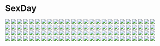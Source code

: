 # SexDay
![](https://konachan.com/image/c6d775a1c0a055ceb6c57c00e052d1c7/Konachan.com%20-%2033575%20code_geass%20duplicate%20jeremiah_gottwald%20kallen_stadtfeld%20kururugi_suzaku%20lelouch_lamperouge%20male.jpg)
![](https://konachan.com/image/d510c08429065a59777edf628f8cc8b4/Konachan.com%20-%2010984%20animal_ears%20aqua_eyes%20blonde_hair%20blue_hair%20bow%20catgirl%20dress%20gloves%20green_eyes%20green_hair%20mint_aizawa%20navel%20pink_eyes%20pink_hair%20purple_hair%20ribbons.jpg)
![](https://konachan.com/image/9e5f1ab320deaddd031be30703bae611/Konachan.com%20-%2068799%20alice_human_sacrifice_%28vocaloid%29%20hatsune_miku%20kagamine_len%20kagamine_rin%20kaito%20male%20meiko%20polychromatic%20twintails%20vocaloid.jpg)
![](https://konachan.com/image/4544a4e7be07d669da07e58458ca85c0/Konachan.com%20-%20189673%20abe_inori%20breasts%20censored%20cum%20handjob%20k-on%21%20nipples%20no_bra%20panties%20panty_pull%20penis%20sex%20spread_legs%20tainaka_ritsu%20underwear.jpg)
![](https://konachan.com/image/3dce1f0bd6912b14a50652cd43496668/Konachan.com%20-%20215775%20animal_ears%20blonde_hair%20breasts%20cameltoe%20green_eyes%20headband%20mabinogi%20open_shirt%20short_hair%20shorts%20signed%20sonic0_0%20tail%20thighhighs%20tie%20wings.jpg)
![](https://konachan.com/image/12a4df585c02bc9e723ca21569357bc7/Konachan.com%20-%20157998%20blue_eyes%20blue_hair%20close%20crying%20efushi%20hatsune_miku%20long_hair%20vocaloid.jpg)
![](https://konachan.com/image/c7a0a340dd0377e693c69d7856ac63bd/Konachan.com%20-%20108002%20arakawa_under_the_bridge%20crossover%20denpa_onna_to_seishun_otoko%20hoshimiya_yashiro%20nino_%28arakawa_under_the_bridge%29%20touwa_erio.jpg)
![](https://konachan.com/image/0b9d8bb2166221a3ebc7b541f0a70d16/Konachan.com%20-%20234504%20aliasing%20ass%20black_hair%20cameltoe%20kneehighs%20long_hair%20original%20panties%20ponytail%20red_eyes%20school_uniform%20underwear%20zero_%28miraichizu%29.jpg)
![](https://konachan.com/image/549b8eaa42973fbe4b8c39282015d8f5/Konachan.com%20-%20118400%20aragaki_ayase%20blue%20chibi%20ore_no_imouto_ga_konna_ni_kawaii_wake_ga_nai%20sudachi_%28calendar%29.jpg)
![](https://konachan.com/image/c8957f56c191a50e19953ca87e42f656/Konachan.com%20-%20127208%20armor%20bodysuit%20book%20demon%20dualscreen%20goggles%20gun%20hong_meiling%20koakuma%20mechagirl%20monochrome%20skintight%20tail%20teddy_bear%20touhou%20vampire%20weapon%20wings.jpg)
![](https://konachan.com/image/3dc6f01a205ee5addfecac8f4b4f8561/Konachan.com%20-%20199059%20black_hair%20blue_eyes%20blush%20dress%20dungeon_ni_deai_wo_motomeru_no_wa_machigatteiru_darou_ka%20gloves%20hestia_%28danmachi%29%20long_hair%20mimosa%20twintails.jpg)
![](https://konachan.com/jpeg/c78e0377eb512df886bb357bc777b078/Konachan.com%20-%20222623%20blush%20brown_hair%20game_cg%20katana%20moonstone%20ponytail%20purple_eyes%20ribbons%20sakura_no_mori_dreamers%20shizumiya_mahoro%20sword%20thighhighs%20weapon%20yamakaze_ran.jpg)
![](https://konachan.com/jpeg/11c00abb3111a56632682e23816e8d0f/Konachan.com%20-%20194207%20black_hair%20blue_eyes%20blush%20bra%20game_cg%20long_hair%20lump_of_sugar%20moekibara_fumitake%20navel%20school_uniform%20underwear%20unmei_senjou_no_phi%20yaegasumi_shino.jpg)
![](https://konachan.com/image/d0a42cf321fb6ae649dae30b8a0cdabe/Konachan.com%20-%20143634%20school_uniform%20sky%20stu_dts.jpg)
![](https://konachan.com/image/adc775d6cf5b5b8be8e920f8882bc5eb/Konachan.com%20-%2057722%20dress%20flowers%20idolmaster%20kikuchi_makoto%20short_hair%20yachiwo.jpg)
![](https://konachan.com/jpeg/32ff0f2cbac6ae89ec0644d92d030bef/Konachan.com%20-%20268109%20all_male%20aqua_eyes%20blush%20brown_eyes%20brown_hair%20cat_smile%20catboy%20chibi%20food%20gray_hair%20ice_cream%20male%20robot%20short_hair%20suit%20tail%20tie%20waifu2x%20white.jpg)
![](https://konachan.com/jpeg/e73cd8cf2739af1bbb80b526e03f9ac0/Konachan.com%20-%20172683%20armor%20cherry_blossoms%20flowers%20komori_kei%20long_hair%20petals%20ryuuzouji_akane%20scan%20skirt%20thighhighs%20walkure_romanze.jpg)
![](https://konachan.com/image/cbd238342153fa685ae397ab47e5df8c/Konachan.com%20-%2064242%20all_male%20fairy_tail%20male%20natsu_dragneel%20red_eyes%20red_hair%20scarf%20short_hair.jpg)
![](https://konachan.com/jpeg/27cce4ed9ac4c501d1ff2ee52f6b48c7/Konachan.com%20-%20266946%20black_hair%20breast_grab%20breasts%20censored%20choker%20cum%20game_cg%20gloves%20happoubi_jin%20lolita_fashion%20omega_star%20open_shirt%20penis%20sex%20short_hair%20thighhighs.jpg)
![](https://konachan.com/image/4ad08af519d4472ae25c6726a0a1f6c8/Konachan.com%20-%2056112%20alicia_melchiott%20brigitte_stark%20isara_gunther%20largo_potter%20valkyria_chronicles%20welkin_gunther.jpg)
![](https://konachan.com/image/36cc3d32a62e52835da22b96641cbc7f/Konachan.com%20-%2013165%20dogs%3A_bullets_%26_carnage%20miwa_shirow%20nill.jpg)
![](https://konachan.com/image/718f22cf148e57330fd2983afce36bf3/Konachan.com%20-%20142662%20satsukizora%20tagme%20tagme_%28character%29%20tiger_%26_bunny.jpg)
![](https://konachan.com/image/b713d1ce65fc0dbb5685015e5631ce8a/Konachan.com%20-%2016159%20all_male%20jpeg_artifacts%20male%20mugen%20samurai_champloo.jpg)
![](https://konachan.com/image/6ea3084bdade516113e488e6d3e2d95a/Konachan.com%20-%2020547%20cc%20code_geass.jpg)
![](https://konachan.com/image/e18d52e05e5cf5f3c09bcf7f431b5dd2/Konachan.com%20-%20124475%20blonde_hair%20blue_eyes%20boots%20headphones%20lily_%28vocaloid%29%20long_hair%20microphone%20skirt%20tattoo%20vocaloid.jpg)
![](https://konachan.com/image/fff4e02c22d063497783a19984cf7442/Konachan.com%20-%20105232%202girls%20cirno%20daiyousei%20dress%20fairy%20forest%20scenic%20touhou%20tree%20water%20wet%20wings%20zounose.jpg)
![](https://konachan.com/image/94beeefe87a3a65007b7b5c327efa00c/Konachan.com%20-%20279849%20animal%20blonde_hair%20breasts%20fish%20flandre_scarlet%20food%20nipples%20no_bra%20obaoba_%28monkeyix%29%20ponytail%20red_eyes%20short_hair%20skirt%20topless%20touhou%20vampire%20wings.jpg)
![](https://konachan.com/jpeg/297ff8798555820ded47e63900c31fde/Konachan.com%20-%20101475%20blue_eyes%20glasses%20hoppege%20long_hair%20necklace%20no_bra%20open_shirt%20original%20see_through.jpg)
![](https://konachan.com/jpeg/1f22942a530738cbe7fb86f3da4392a4/Konachan.com%20-%20306258%20bed%20blush%20brown_hair%20haruyuki_%28yukichasoba%29%20long_hair%20original%20purple_eyes%20school_uniform%20skirt%20thighhighs%20tie%20zettai_ryouiki.jpg)
![](https://konachan.com/image/108ed4eedc45554ddce06251e47ab7d5/Konachan.com%20-%20156054%20choker%20cul%20dress%20headphones%20juju_%28mayamaya%29%20long_hair%20ponytail%20red_eyes%20red_hair%20vocaloid.jpg)
![](https://konachan.com/jpeg/9569ef743864423f7ca7b1bf480779e7/Konachan.com%20-%20258859%20anthropomorphism%20brown_eyes%20brown_hair%20cameltoe%20flat_chest%20gayarou%20i-401_%28kancolle%29%20loli%20navel%20nipples%20scan%20school_swimsuit%20short_hair%20swimsuit.jpg)
![](https://konachan.com/image/fca91833ba0b203d76b6fdea37334dc5/Konachan.com%20-%206560%20artoria_pendragon_%28all%29%20blood%20fate_%28series%29%20fate_stay_night%20rain%20saber%20sword%20water%20weapon.jpg)
![](https://konachan.com/jpeg/0f96165e30189d6b5052afb3374b8847/Konachan.com%20-%20290324%20blonde_hair%20long_hair%20nule3309%20original%20techgirl%20watermark.jpg)
![](https://konachan.com/jpeg/c2b4c712f9d0fe9610e29bdd362ee372/Konachan.com%20-%20235065%20animal%20anthropomorphism%20beach%20blush%20brown_eyes%20brown_hair%20crab%20i-401_%28kancolle%29%20long_hair%20school_swimsuit%20swimsuit%20tan_%28tangent%29%20water.jpg)
![](https://konachan.com/image/e74ec3245e7dd7985409d5da075a35dc/Konachan.com%20-%2090660%20black%20dark%20red_eyes%20tagme.jpg)
![](https://konachan.com/image/0260e7ab7e3b75c03ee58840d43e0f07/Konachan.com%20-%20204146%20armor%20artoria_pendragon_%28all%29%20blonde_hair%20blue_eyes%20cangkong%20fate_%28series%29%20fate_stay_night%20saber%20scarf%20short_hair%20sword%20weapon.jpg)
![](https://konachan.com/image/d183389f0489311ede2fcaafb78c2b4d/Konachan.com%20-%2074666%20angel_beats%21%20blue_hair%20blush%20instrument%20long_hair%20piano%20pink_hair%20purple_hair%20school_uniform%20shino_%28eefy%29%20skirt%20white_hair%20wings%20yellow_eyes.jpg)
![](https://konachan.com/image/0be2dfe268085e38b224e239de70c64a/Konachan.com%20-%2052155%20caffein%20vocaloid%20world_is_mine_%28vocaloid%29%20yowane_haku.jpg)
![](https://konachan.com/image/abbbfc618d54c7591d1251e475390aff/Konachan.com%20-%20270836%20animal_ears%20blush%20catgirl%20long_hair%20musicat%20navel%20original%20pink_hair%20ponytail%20red_eyes%20shirt%20signed%20uniform.jpg)
![](https://konachan.com/image/f865c00be8ca6152c6cef96f32531259/Konachan.com%20-%20106015%20animal%20bird%20bow%20butterfly%20flowers%20kagamine_len%20kagamine_rin%20male%20vocaloid.jpg)
![](https://konachan.com/jpeg/39dfabd1e9503e2eda84795d5f906760/Konachan.com%20-%20145176%20anus%20aqua_hair%20ass%20ass_grab%20blush%20boots%20cunnilingus%20goggles%20haguhagu%20kino%20panties%20pussy%20pussy_juice%20thighhighs%20uncensored%20underwear%20wet%20white.jpg)
![](https://konachan.com/jpeg/24fab808b3d63221527b24d2118ac30a/Konachan.com%20-%20284712%202girls%20bath%20blonde_hair%20blush%20breasts%20brown_hair%20long_hair%20mizoguchi_keiji%20navel%20nude%20red_eyes%20scan%20third-party_edit%20wet%20white.jpg)
![](https://konachan.com/image/91eafa2e79793732b0f36d72d617fda8/Konachan.com%20-%20212140%20cc%20christmas%20code_geass%20green_hair%20long_hair%20red_eyes%20school_uniform%20yukitooo_%28shanfeng_baishui%29.jpg)
![](https://konachan.com/image/b5c98a8919fc1d6ef71b770a8b3510b3/Konachan.com%20-%20147620%20black_hair%20blonde_hair%20blue_eyes%20breasts%20brown_eyes%20group%20long_hair%20nipples%20pink_hair%20purple_eyes%20pussy%20red_eyes%20shidou_mana%20sword%20uncensored%20weapon.jpg)
![](https://konachan.com/jpeg/f88e2f6b63df7394f461f42f492677ae/Konachan.com%20-%20282038%20aqua_hair%20breasts%20cleavage%20dress%20gloves%20green_eyes%20long_hair%20navel%20pink_hair%20ponta%20short_hair%20shorts%20stockings%20thighhighs%20twintails%20vocaloid.jpg)
![](https://konachan.com/image/cbea36e6a8acb98ef17eb201d4092541/Konachan.com%20-%20198347%20barefoot%20building%20city%20clouds%20long_hair%20navel%20nopan%20original%20ruins%20sky%20tree%20tyappygain%20white_hair%20wink.jpg)
![](https://konachan.com/image/6bb855bc8992e6dccec2e14139194209/Konachan.com%20-%2099221%20cecilia_alcott%20charlotte_dunois%20huang_lingyin%20infinite_stratos%20kiropin%20orimura_ichika%20shinonono_houki.jpg)
![](https://konachan.com/image/7ca2ce8c32b954e9c5b1cdd6fc0dc8bb/Konachan.com%20-%2087337%20kagamine_rin%20vocaloid%20yayoi_%28egoistic_realism%29.jpg)
![](https://konachan.com/image/d694a48ce481a1e7ad16533c7e110d3f/Konachan.com%20-%207757%20muv-luv.jpg)
![](https://konachan.com/jpeg/19c549e887e4d01ee324f128df57e390/Konachan.com%20-%20296611%20blue_eyes%20bra%20flat_chest%20game_cg%20hat%20loli%20long_hair%20navel%20open_shirt%20panties%20pantyhose%20pink_hair%20shioyama_suzune%20tagme_%28artist%29%20underwear%20yuzusoft.jpg)
![](https://konachan.com/jpeg/ec84f34fc820cc2456ef8f1962222370/Konachan.com%20-%2092221%20all-time%20blue_eyes%20censored%20futsu_janai%20game_cg%20handjob%20penis%20red_hair%20sakurazaki_kotoko.jpg)
![](https://konachan.com/image/4efb93dd00382ff8b2a516d806cea548/Konachan.com%20-%20170787%20original%20pozco%20ruins%20scenic%20short_hair%20sky%20snow%20water%20white_hair%20winter%20yellow_eyes.jpg)
![](https://konachan.com/image/ab32d2d53af872b2c95888cc376ccc94/Konachan.com%20-%20193553%20bikini%20gundam_build_fighters%20gundam_%28series%29%20iori_rinko%20mobile_suit_gundam%20ponytail%20pool%20swimsuit%20tonotyama.jpg)
![](https://konachan.com/image/b11e452c8bba89b7456bb7c7f8824d38/Konachan.com%20-%20297864%20animal%20boots%20bubbles%20dress%20fate_%28series%29%20glasses%20jjeono%20mash_kyrielight%20pantyhose%20purple_eyes%20purple_hair%20short_hair%20tie%20underwater%20water.jpg)
![](https://konachan.com/jpeg/94ed37090ed31d4c3ce5bddb7534c9e0/Konachan.com%20-%20270060%20anus%20bikini_top%20blonde_hair%20blush%20breasts%20game_cg%20long_hair%20navel%20nipples%20purple_eyes%20pussy%20spread_legs%20spread_pussy%20swimsuit%20uncensored%20water%20wet.jpg)
![](https://konachan.com/image/5fc4288962b1e02106d82aea87ca8197/Konachan.com%20-%20137927%20loli%20papa_no_iukoto_wo_kikinasai%21%20takanashi_hina.jpg)
![](https://konachan.com/image/28acac3e64707e469091a479bc3d3335/Konachan.com%20-%2024709%20angel%20azuma_hazuki%20carnelian%20sword%20weapon%20yami_to_boushi_to_hon_no_tabibito.jpg)
![](https://konachan.com/image/f13a58d706637ee176276d724f4ec6e6/Konachan.com%20-%20133198%20anthropomorphism%20blonde_hair%20blue_eyes%20bow%20dress%20genderswap%20gloves%20hat%20loli%20long_hair%20mitaringo%20purple_eyes%20ribbons%20russia_%28hetalia%29%20short_hair%20tears.jpg)
![](https://konachan.com/image/6d844ef2f7b9c6f0f955a8f80a3abbf1/Konachan.com%20-%2041451%20clouds%20kyrios%20mecha%20mobile_suit_gundam%20mobile_suit_gundam_00%20sky.jpg)
![](https://konachan.com/jpeg/50039e91334f3b3d3cade50e428fadae/Konachan.com%20-%20106267%20bikini%20blue_hair%20breasts%20brown_eyes%20cleavage%20clochette%20game_cg%20kamikaze_explorer%20okihara_kotoha%20oshiki_hitoshi%20swimsuit%20twintails%20underwater%20water.jpg)
![](https://konachan.com/jpeg/2800b2f5a9400cf8c1780b841f94267e/Konachan.com%20-%20231465%20car%20clouds%20grass%20monorisu%20nobody%20original%20reflection%20scenic%20sky%20water.jpg)
![](https://konachan.com/image/5c1adbfe6910480006c7b606841156c4/Konachan.com%20-%20211136%202girls%20green_hair%20ryosios.jpg)
![](https://konachan.com/image/bff30f9ddf21e94245999bbf54541e5a/Konachan.com%20-%20107799%20andou_mahoro%20kamishiro_ryuu%20mahoromatic.jpg)
![](https://konachan.com/image/8e99688594e0d260046e43c3f22ff564/Konachan.com%20-%20284262%20ashfair%20blonde_hair%20blush%20breast_grab%20breasts%20censored%20close%20navel%20nipples%20open_shirt%20original%20pussy%20red_eyes%20spread_legs%20thighhighs%20wink.jpg)
![](https://konachan.com/image/031a029a40b954f6a34f699aba065e2f/Konachan.com%20-%20286570%20all_male%20astolfo%20boots%20bow%20braids%20cape%20kana616%20long_hair%20male%20navel%20nipples%20panties%20pink_hair%20ponytail%20stockings%20sword%20trap%20underwear%20watermark%20weapon.jpg)
![](https://konachan.com/image/147fa6f92ed4a193ad40f1441b183b43/Konachan.com%20-%20146992%20applique%20asami_asami%20azurite%20blue_hair%20hat%20long_hair%20re%3Abirth_colony_-lost_azurite-.jpg)
![](https://konachan.com/image/0827616975fd8dc33f60960ac6697436/Konachan.com%20-%20124283%20mecha%20mobile_suit_gundam%20mobile_suit_gundam_00%20watermark%20weapon%20zefai.jpg)
![](https://konachan.com/image/92f4b0c8d27316352519a29fa0128607/Konachan.com%20-%20161302%20k-on%21%20makigami_kimiko%20miyamoto_akiyo%20saeki_mika%20school_uniform%20shian_%28my_lonly_life.%29%20socks%20tachibana_himeko%20undressing%20wakaouji_ichigo.jpg)
![](https://konachan.com/image/ca076fbb81c6af47c46ff37ccf23cec7/Konachan.com%20-%2059114%20bakemonogatari%20monogatari_%28series%29%20polychromatic%20sengoku_nadeko.jpg)
![](https://konachan.com/jpeg/1a4493d76941a8cefb19ddec9779142e/Konachan.com%20-%20203555%20ass%20bed%20blonde_hair%20cynthia_%28pokemon%29%20flowerxl%20gray_eyes%20long_hair%20panties%20pokemon%20shirona%20sideboob%20thighhighs%20underwear.jpg)
![](https://konachan.com/image/55cd5d99f0b28d416f25e9c946adc0b0/Konachan.com%20-%2036537%20pia_carrot%20pia_carrot_go.jpg)
![](https://konachan.com/image/85a14b4c629e0755cc24d606eb8d89c5/Konachan.com%20-%20132998%20hatsune_miku%20sakura_miku%20vocaloid%20yukinon.jpg)
![](https://konachan.com/image/3b6ea1a69b366964b8f1b7175e188e1e/Konachan.com%20-%20205402%20brown_hair%20cameltoe%20game_cg%20harukaze_soft%20kneehighs%20kuroki_michi%20oozora_itsuki%20panties%20red_eyes%20school_uniform%20skirt%20underwear%20upskirt.jpg)
![](https://konachan.com/image/ea98386d410e9f2df134b75d3fc04667/Konachan.com%20-%20146879%20animal_ears%20bicolored_eyes%20blush%20catgirl%20kurabayashi_matoni%20loli%20original%20panties%20school_uniform%20socks%20tail%20underwear.jpg)
![](https://konachan.com/jpeg/1669f93a2e98447cc46be3cc2c5066ba/Konachan.com%20-%2036520%20augustic_pieces%20bekkankou%20japanese_clothes%20miko%20ribbons%20shibugaki_matsuri%20tachibana_chihiro%20tsuki_ha_higashi_ni_hi_ha_nishi_ni.jpg)
![](https://konachan.com/jpeg/480d7a694f51005c53657576fd81e5bd/Konachan.com%20-%20285628%20animal_ears%20asamura_hiori%20bikini%20black_hair%20breasts%20cameltoe%20close%20clouds%20horshid_%28pso2%29%20navel%20phantasy_star_online_2%20short_hair%20sky%20swimsuit.jpg)
![](https://konachan.com/image/b8ab9fc392ad25289ca759881fb351ce/Konachan.com%20-%20303897%20breasts%20brown_hair%20cat_smile%20catgirl%20cleavage%20long_hair%20nekopara%20panties%20striped_panties%20tagme_%28artist%29%20tail%20twintails%20underwear%20white.jpg)
![](https://konachan.com/jpeg/655de597322341a5b5e4a777b57396c3/Konachan.com%20-%2019475%20ponytail%20school_uniform%20suzumiya_haruhi%20suzumiya_haruhi_no_yuutsu%20vector.jpg)
![](https://konachan.com/jpeg/c17f021daf4c640fc1f0896debb20381/Konachan.com%20-%20226139%20aliasing%20boots%20bow%20kishin_sagume%20red_eyes%20short_hair%20sisterakuma%20touhou%20white_hair%20wings.jpg)
![](https://konachan.com/image/bcc4d84d44a5e1b3ff1bf53de663545b/Konachan.com%20-%20176580%20bloomers%20haraguroi_you%20kneehighs%20original%20school_uniform%20shoujo_ai.jpg)
![](https://konachan.com/jpeg/e685459904d94770f40f3c48363e5170/Konachan.com%20-%20200887%20aqua_eyes%20blush%20bra%20breasts%20brown_hair%20homunculus%20long_hair%20nipples%20open_shirt%20panties%20panty_pull%20pubic_hair%20pussy%20underwear%20undressing%20white.jpg)
![](https://konachan.com/image/db9fa20e2e351498bd837c53f9216998/Konachan.com%20-%2031773%20blonde_hair%20blush%20crying%20favorite%20game_cg%20happy_margaret%21%20kokonoka%20maid%20minahase_karin%20tears.jpg)
![](https://konachan.com/image/286869cdcdd0b3a5a60c56401e863888/Konachan.com%20-%20231191%20animal%20bed%20blue_eyes%20book%20cat%20fang%20glasses%20gray_hair%20long_hair%20lost_elle%20magic%20music%20original%20see_through%20signed.jpg)
![](https://konachan.com/jpeg/7c72da2ecc2d6b84fc3b7c84f95fd1d8/Konachan.com%20-%20146145%20bicolored_eyes%20blood%20blue_eyes%20katana%20konpaku_youmu%20red_eyes%20sibanoue%20sword%20touhou%20weapon.jpg)
![](https://konachan.com/image/05d606c9d300d08b420f5ab509027789/Konachan.com%20-%2034152%20ayanami_rei%20neon_genesis_evangelion%20school_uniform.jpg)
![](https://konachan.com/jpeg/2ca0022a259aeee2be2177e0b6e43b7d/Konachan.com%20-%20303522%20kyjsogom%20long_hair%20original%20twintails.jpg)
![](https://konachan.com/image/74a621de85491869af21c830a56ef9f3/Konachan.com%20-%2024997%20somedays_dreamers.jpg)
![](https://konachan.com/image/c1816ffaab408fbb88c8654d55688c35/Konachan.com%20-%20231030%202girls%20animal_ears%20aqua_hair%20black_hair%20dress%20feathers%20flowers%20gloves%20long_hair%20original%20petals%20purple_eyes%20rose%20scarf%20shoujo_ai%20skirt%20tail%20watermark.jpg)
![](https://konachan.com/image/7edf06d86ccc7e8ac0172dd26ec6fcd0/Konachan.com%20-%2021431%20katana%20konpaku_youmu%20saigyouji_yuyuko%20sword%20touhou%20weapon.jpg)
![](https://konachan.com/image/08c1c4464208dd1f49355f1315b681e2/Konachan.com%20-%2069033%20animal_ears%20blue_hair%20catgirl%20clouds%20long_hair%20moon%20purple_eyes%20riv.jpg)
![](https://konachan.com/image/b2c4061124a2a0c19254c80040296cd2/Konachan.com%20-%2066956%20blue_eyes%20nymph%20sora_no_otoshimono%20twintails.jpg)
![](https://konachan.com/image/491ec1568c1a7e1a3b827e8027e03969/Konachan.com%20-%2073775%20blonde_hair%20blush%20flandre_scarlet%20thighhighs%20touhou%20vampire.jpg)
![](https://konachan.com/image/278896648816b50bfb74c0ada8192728/Konachan.com%20-%20173673%20aircraft%20blonde_hair%20hat%20long_hair%20nonburn%20original%20pointed_ears%20skirt%20thighhighs%20witch_hat%20yellow%20zoom_layer.jpg)
![](https://konachan.com/image/40878adc818809451629a890f8d02b23/Konachan.com%20-%20182616%20animal%20chibiusa%20dress%20elbow_gloves%20flowers%20gloves%20hao6578300%20helios%20horse%20loli%20long_hair%20pegasus%20pink_eyes%20pink_hair%20rose%20sailor_moon.jpg)
![](https://konachan.com/image/d38e6dd7e44d3fed3b8c6a8550a7269f/Konachan.com%20-%2073185%20all_male%20blonde_hair%20green_eyes%20male%20short_hair%20sunglasses%20trigun%20vash_the_stampede%20wings.jpg)
![](https://konachan.com/image/8752acdcd17f8093ee7c129359a5efdb/Konachan.com%20-%20159001%20kibunya_39%20landscape%20original%20scenic%20sky.jpg)
![](https://konachan.com/jpeg/1be723a621b162993461338d131dcdf2/Konachan.com%20-%20274587%20aliasing%20black_hair%20cherry_blossoms%20flowers%20girls_frontline%20gun%20kyod%2B%20long_hair%20pantyhose%20petals%20pink_eyes%20scarf%20school_uniform%20skirt%20weapon.jpg)
![](https://konachan.com/image/a5fd4aff923d00c40ec2e7da83899d60/Konachan.com%20-%2012796%20blue%20breasts%20cleavage%20green_eyes%20microphone%20mikeou%20pink_chuchu%20skirt%20smile_summer_again.jpg)
![](https://konachan.com/image/ec829f6d3d14b38d8eece648ee59a3db/Konachan.com%20-%2083376%20cirno%20fairy%20group%20hakurei_reimu%20hat%20horns%20ibuki_suika%20miko%20porurin%20red_eyes%20shameimaru_aya%20thighhighs%20touhou%20umbrella%20underboob%20yakumo_yukari.jpg)
![](https://konachan.com/image/160a5e276ec4b62fcf2fa1331e5b33cb/Konachan.com%20-%20307629%20anthropomorphism%20cang_se_ye_hua%20changchun_%28zhanjian_shaonu%29%20garter%20school_uniform%20signed%20wet%20zhanjian_shaonu.jpg)

